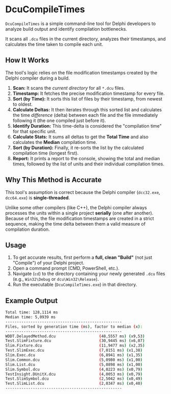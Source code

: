 # DcuCompileTimes

`DcuCompileTimes` is a simple command-line tool for Delphi developers to analyze build output and identify compilation bottlenecks.

It scans all `.dcu` files in the current directory, analyzes their timestamps, and calculates the time taken to compile each unit.

## How It Works

The tool's logic relies on the file modification timestamps created by the Delphi compiler during a build.

1.  **Scan:** It scans the *current directory* for all `*.dcu` files.
2.  **Timestamp:** It fetches the precise modification timestamp for every file.
3.  **Sort (by Time):** It sorts this list of files by their timestamp, from newest to oldest.
4.  **Calculate Deltas:** It then iterates through this sorted list and calculates the time *difference* (delta) between each file and the file immediately following it (the one compiled just before it).
5.  **Identify Duration:** This time-delta is considered the "compilation time" for that specific unit.
6.  **Calculate Stats:** It sums all deltas to get the **Total Time** and also calculates the **Median** compilation time.
7.  **Sort (by Duration):** Finally, it re-sorts the list by the calculated compilation time (longest first).
8.  **Report:** It prints a report to the console, showing the total and median times, followed by the list of units and their individual compilation times.

## Why This Method is Accurate

This tool's assumption is correct because the Delphi compiler (`dcc32.exe`, `dcc64.exe`) is **single-threaded**.

Unlike some other compilers (like C++), the Delphi compiler always processes the units within a single project **serially** (one after another). Because of this, the file modification timestamps are created in a strict sequence, making the time delta between them a valid measure of compilation duration.

## Usage

1.  To get accurate results, first perform a **full, clean "Build"** (not just "Compile") of your Delphi project.
2.  Open a command prompt (CMD, PowerShell, etc.).
3.  Navigate (`cd`) to the directory containing your newly generated `.dcu` files (e.g., `Win32\Debug` or `dcu\Win32\Release`).
4.  Run the executable (`DcuCompileTimes.exe`) in that directory.

## Example Output

```bash
Total time: 128,1114 ms
Median time: 5,0939 ms
---------------------------------------------------
Files, sorted by generation time (ms), factor to median (x):
---------------------------------------------------
WDDT.DelayedMethod.dcu                   (48,5557 ms) (x9,53)
Test.SlimFixture.dcu                     (30,9445 ms) (x6,07)
Slim.Fixture.dcu                         (11,9477 ms) (x2,35)
Test.SlimExec.dcu                        (7,0151 ms) (x1,38)
Slim.Exec.dcu                            (6,8941 ms) (x1,35)
Slim.Common.dcu                          (5,0980 ms) (x1,00)
Slim.List.dcu                            (5,0898 ms) (x1,00)
Slim.Symbol.dcu                          (4,0223 ms) (x0,79)
TestInsight.DUnitX.dcu                   (4,0053 ms) (x0,79)
Test.SlimSymbol.dcu                      (2,5042 ms) (x0,49)
Test.SlimList.dcu                        (2,0347 ms) (x0,40)
---------------------------------------------------
```